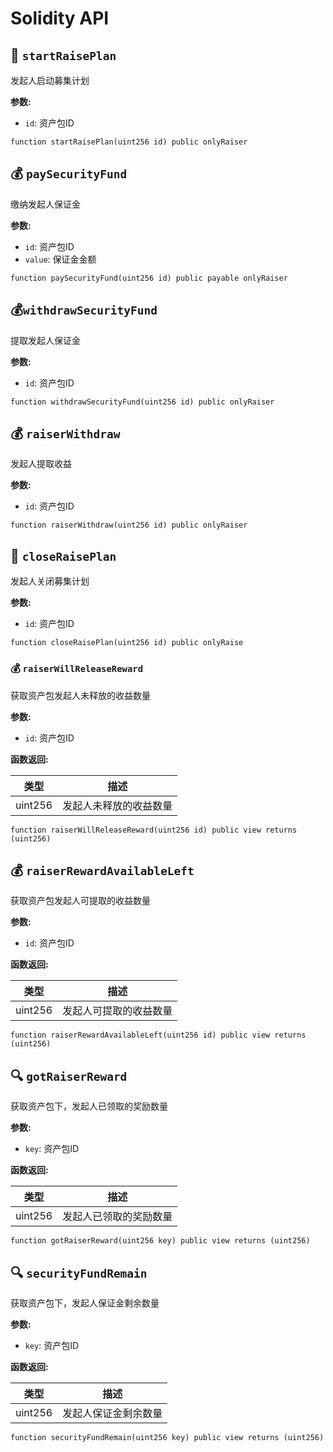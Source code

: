 # Solidity API

## 🚀 `startRaisePlan`

发起人启动募集计划

**参数:**

- `id`: 资产包ID

```solidity
function startRaisePlan(uint256 id) public onlyRaiser
```

## 💰 `paySecurityFund` 

缴纳发起人保证金 

**参数:**

- `id`: 资产包ID
- `value`: 保证金金额

```solidity
function paySecurityFund(uint256 id) public payable onlyRaiser
```

## 💰`withdrawSecurityFund`

提取发起人保证金

**参数:**

- `id`: 资产包ID

```solidity
function withdrawSecurityFund(uint256 id) public onlyRaiser
```

## 💰 `raiserWithdraw`

发起人提取收益

**参数:**

- `id`: 资产包ID

```solidity
function raiserWithdraw(uint256 id) public onlyRaiser
```

## 🚫 `closeRaisePlan`

发起人关闭募集计划

**参数:**

- `id`: 资产包ID

```solidity
function closeRaisePlan(uint256 id) public onlyRaise
```

### 💰 `raiserWillReleaseReward`

获取资产包发起人未释放的收益数量

**参数:**

- `id`: 资产包ID

**函数返回:**

| 类型 | 描述 |
| :-----------: | :-----------: |
| uint256 | 发起人未释放的收益数量 |

```solidity
function raiserWillReleaseReward(uint256 id) public view returns (uint256)
```

## 💰 `raiserRewardAvailableLeft`

获取资产包发起人可提取的收益数量

**参数:**

- `id`: 资产包ID

**函数返回:**

| 类型 | 描述 |
| :-----------: | :-----------: |
| uint256 | 发起人可提取的收益数量 |

```solidity
function raiserRewardAvailableLeft(uint256 id) public view returns (uint256)
```

## 🔍 `gotRaiserReward`

获取资产包下，发起人已领取的奖励数量

**参数:**

- `key`: 资产包ID

**函数返回:**

| 类型 | 描述 |
| :-----------: | :-----------: |
| uint256 | 发起人已领取的奖励数量 |

```solidity
function gotRaiserReward(uint256 key) public view returns (uint256)
````

## 🔍 `securityFundRemain`

获取资产包下，发起人保证金剩余数量

**参数:**

- `key`: 资产包ID

**函数返回:**

| 类型 | 描述 |
| :-----------: | :-----------: |
| uint256 | 发起人保证金剩余数量 |

```solidity
function securityFundRemain(uint256 key) public view returns (uint256)
````